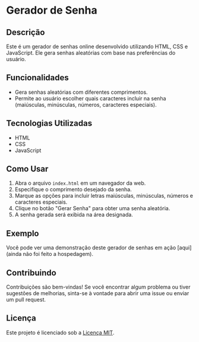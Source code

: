 # Gerador de Senha

## Descrição

Este é um gerador de senhas online desenvolvido utilizando HTML, CSS e JavaScript. Ele gera senhas aleatórias com base nas preferências do usuário.

## Funcionalidades

- Gera senhas aleatórias com diferentes comprimentos.
- Permite ao usuário escolher quais caracteres incluir na senha (maiúsculas, minúsculas, números, caracteres especiais).

## Tecnologias Utilizadas

- HTML
- CSS
- JavaScript

## Como Usar

1. Abra o arquivo `index.html` em um navegador da web.
2. Especifique o comprimento desejado da senha.
3. Marque as opções para incluir letras maiúsculas, minúsculas, números e caracteres especiais.
4. Clique no botão "Gerar Senha" para obter uma senha aleatória.
5. A senha gerada será exibida na área designada.

## Exemplo

Você pode ver uma demonstração deste gerador de senhas em ação [aqui](ainda não foi feito a hospedagem).

## Contribuindo

Contribuições são bem-vindas! Se você encontrar algum problema ou tiver sugestões de melhorias, sinta-se à vontade para abrir uma issue ou enviar um pull request.

## Licença

Este projeto é licenciado sob a [Licença MIT](LICENSE).
